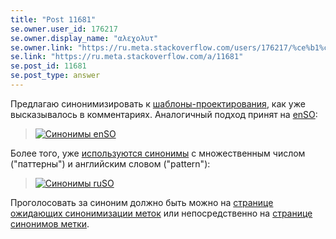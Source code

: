 ```yaml
---
title: "Post 11681"
se.owner.user_id: 176217
se.owner.display_name: "αλεχολυτ"
se.owner.link: "https://ru.meta.stackoverflow.com/users/176217/%ce%b1%ce%bb%ce%b5%cf%87%ce%bf%ce%bb%cf%85%cf%84"
se.link: "https://ru.meta.stackoverflow.com/a/11681"
se.post_id: 11681
se.post_type: answer
---
```

<p>Предлагаю синонимизировать к <a href="https://ru.stackoverflow.com/questions/tagged/%d1%88%d0%b0%d0%b1%d0%bb%d0%be%d0%bd%d1%8b-%d0%bf%d1%80%d0%be%d0%b5%d0%ba%d1%82%d0%b8%d1%80%d0%be%d0%b2%d0%b0%d0%bd%d0%b8%d1%8f" class="post-tag" title="показать вопросы с меткой [шаблоны-проектирования]" rel="tag">шаблоны-проектирования</a>, как уже высказывалось в комментариях. Аналогичный подход принят на <a href="https://stackoverflow.com/tags/design-patterns/synonyms">enSO</a>:</p>
<blockquote>
<p><a href="https://i.stack.imgur.com/YhbEo.png" rel="nofollow noreferrer"><img src="https://i.stack.imgur.com/YhbEo.png" alt="Синонимы enSO" /></a></p>
</blockquote>
<p>Более того, уже <a href="https://ru.stackoverflow.com/tags/%D1%88%D0%B0%D0%B1%D0%BB%D0%BE%D0%BD%D1%8B-%D0%BF%D1%80%D0%BE%D0%B5%D0%BA%D1%82%D0%B8%D1%80%D0%BE%D0%B2%D0%B0%D0%BD%D0%B8%D1%8F/synonyms">используются синонимы</a> с множественным числом (&quot;паттерны&quot;) и английским словом (&quot;pattern&quot;):</p>
<blockquote>
<p><a href="https://i.stack.imgur.com/lTwfL.png" rel="nofollow noreferrer"><img src="https://i.stack.imgur.com/lTwfL.png" alt="Синонимы ruSO" /></a></p>
</blockquote>
<p>Проголосовать за синоним должно быть можно на <a href="https://ru.stackoverflow.com/tags/synonyms?tab=Newest&amp;filter=Suggested">странице ожидающих синонимизации меток</a> или непосредственно на <a href="https://ru.stackoverflow.com/tags/%D1%88%D0%B0%D0%B1%D0%BB%D0%BE%D0%BD%D1%8B-%D0%BF%D1%80%D0%BE%D0%B5%D0%BA%D1%82%D0%B8%D1%80%D0%BE%D0%B2%D0%B0%D0%BD%D0%B8%D1%8F/synonyms">странице синонимов метки</a>.</p>
